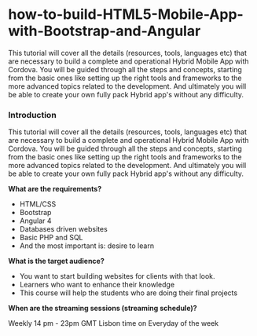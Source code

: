 # how-to-build-HTML5-Mobile-App-with-Bootstrap-and-Angular
This tutorial will cover all the details (resources, tools, languages etc) that are necessary to build a complete and operational Hybrid Mobile App with Cordova. You will be guided through all the steps and concepts, starting from the basic ones like setting up the right tools and frameworks to the more advanced topics related to the development. And ultimately you will be able to create your own fully pack Hybrid app's without any difficulty.
### Introduction
This tutorial will cover all the details (resources, tools, languages etc) that are necessary to build a complete and operational Hybrid Mobile App with Cordova. You will be guided through all the steps and concepts, starting from the basic ones like setting up the right tools and frameworks to the more advanced topics related to the development. And ultimately you will be able to create your own fully pack Hybrid app's without any difficulty.

**What are the requirements?**
* HTML/CSS
* Bootstrap
* Angular 4
* Databases driven websites
* Basic PHP and SQL
* And the most important is: desire to learn

**What is the target audience?**
* You want to start building  websites for clients with that look.
* Learners who want to enhance their knowledge
* This course will help the students who are doing their final projects

**When are the streaming sessions (streaming schedule)?**

Weekly 14 pm - 23pm GMT Lisbon time on Everyday of the week
